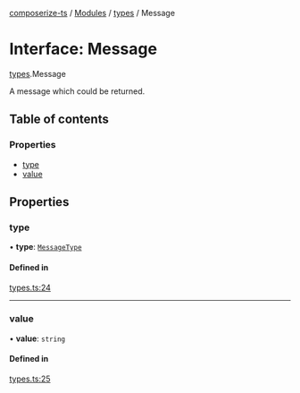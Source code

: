 [composerize-ts](../README.md) / [Modules](../modules.md) / [types](../modules/types.md) / Message

# Interface: Message

[types](../modules/types.md).Message

A message which could be returned.

## Table of contents

### Properties

- [type](types.Message.md#type)
- [value](types.Message.md#value)

## Properties

### type

• **type**: [`MessageType`](../enums/types.MessageType.md)

#### Defined in

[types.ts:24](https://github.com/cgoIT/composerize-ts/blob/f20ec60/src/types.ts#L24)

___

### value

• **value**: `string`

#### Defined in

[types.ts:25](https://github.com/cgoIT/composerize-ts/blob/f20ec60/src/types.ts#L25)
